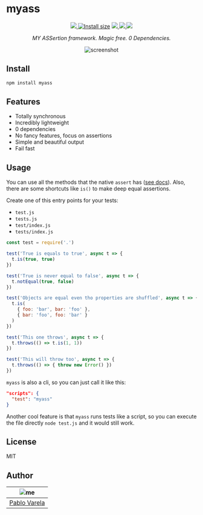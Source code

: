 # myass

<p align="center">
  <a href="https://travis-ci.org/pablopunk/myass"><img src="https://img.shields.io/travis/pablopunk/myass.svg" /> </a>
  <a href="https://packagephobia.now.sh/result?p=myass"><img src="https://packagephobia.now.sh/badge?p=myass" alt="Install size"></a>
  <a href="https://github.com/sindresorhus/xo"><img src="https://img.shields.io/badge/code_style-XO-5ed9c7.svg" /> </a>
  <a href="https://github.com/pablopunk/miny"><img src="https://img.shields.io/badge/made_with-miny-1eced8.svg" /> </a>
  <a href="https://www.npmjs.com/package/myass"><img src="https://img.shields.io/npm/dt/myass.svg" /></a>
</p>

<p align="center">
  <i>MY ASSertion framework. Magic free. 0 Dependencies.</i>
</p>

<p align="center">
  <img src="https://file-vggefwrhbk.now.sh" alt="screenshot">
</p>


## Install

```bash
npm install myass
```

## Features

* Totally synchronous
* Incredibly lightweight
* 0 dependencies
* No fancy features, focus on assertions
* Simple and beautiful output
* Fail fast

## Usage

You can use all the methods that the native `assert` has ([see docs](https://nodejs.org/api/assert.html)). Also, there are some shortcuts like `is()` to make deep equal assertions.

Create one of this entry points for your tests:

* `test.js`
* `tests.js`
* `test/index.js`
* `tests/index.js`

```js
const test = require('.')

test('True is equals to true', async t => {
  t.is(true, true)
})

test('True is never equal to false', async t => {
  t.notEqual(true, false)
})

test('Objects are equal even tho properties are shuffled', async t => {
  t.is(
    { foo: 'bar', bar: 'foo' },
    { bar: 'foo', foo: 'bar' }
  )
})

test('This one throws', async t => {
  t.throws(() => t.is(1, 1))
})

test('This will throw too', async t => {
  t.throws(() => { throw new Error() })
})
```

`myass` is also a cli, so you can just call it like this:

```json
"scripts": {
  "test": "myass"
}
```

Another cool feature is that `myass` runs tests like a script, so you
can execute the file directly `node test.js` and it would still work.


## License

MIT


## Author

| ![me](https://gravatar.com/avatar/fa50aeff0ddd6e63273a068b04353d9d?size=100)           |
| --------------------------------- |
| [Pablo Varela](https://pablo.life)   |

